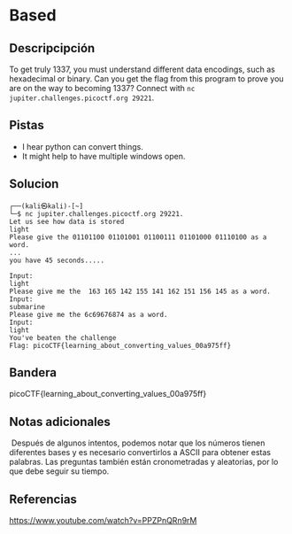 # Based
## Descripcipción
To get truly 1337, you must understand different data encodings, such as hexadecimal or binary. Can you get the flag from this program to prove you are on the way to becoming 1337? Connect with `nc jupiter.challenges.picoctf.org 29221`.
## Pistas
- I hear python can convert things.
- It might help to have multiple windows open.
## Solucion
```
┌──(kali㉿kali)-[~]
└─$ nc jupiter.challenges.picoctf.org 29221.
Let us see how data is stored
light
Please give the 01101100 01101001 01100111 01101000 01110100 as a word.
...
you have 45 seconds.....

Input:
light
Please give me the  163 165 142 155 141 162 151 156 145 as a word.
Input:
submarine
Please give me the 6c69676874 as a word.
Input:
light
You've beaten the challenge
Flag: picoCTF{learning_about_converting_values_00a975ff}
```
## Bandera
picoCTF{learning_about_converting_values_00a975ff}
## Notas adicionales
 Después de algunos intentos, podemos notar que los números tienen diferentes bases y es necesario convertirlos a ASCII para obtener estas palabras. Las preguntas también están cronometradas y aleatorias, por lo que debe seguir su tiempo.

## Referencias
https://www.youtube.com/watch?v=PPZPnQRn9rM

